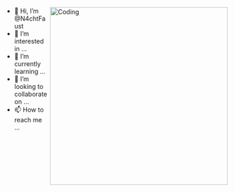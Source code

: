 <img align="right" alt="Coding" width="400" src="https://cdn.dribbble.com/users/116207...
">
- 👋 Hi, I’m @N4chtFaust
- 👀 I’m interested in ...
- 🌱 I’m currently learning ...
- 💞️ I’m looking to collaborate on ...
- 📫 How to reach me ...
